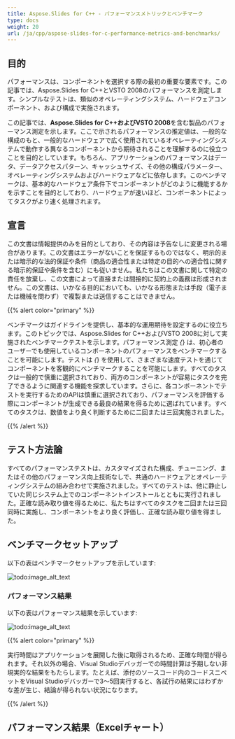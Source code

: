 ```yaml
---
title: Aspose.Slides for C++ - パフォーマンスメトリックとベンチマーク
type: docs
weight: 20
url: /ja/cpp/aspose-slides-for-c-performance-metrics-and-benchmarks/
---
```


## **目的**
パフォーマンスは、コンポーネントを選択する際の最初の重要な要素です。この記事では、Aspose.Slides for C++とVSTO 2008のパフォーマンスを測定します。シンプルなテストは、類似のオペレーティングシステム、ハードウェアコンポーネント、および構成で実施されます。

この記事では、**Aspose.Slides for C++**および**VSTO 2008**を含む製品のパフォーマンス測定を示します。ここで示されるパフォーマンスの推定値は、一般的な構成のもと、一般的なハードウェアで広く使用されているオペレーティングシステムで動作する異なるコンポーネントから期待されることを理解するのに役立つことを目的としています。もちろん、アプリケーションのパフォーマンスはデータ、データアクセスパターン、キャッシュサイズ、その他の構成パラメーター、オペレーティングシステムおよびハードウェアなどに依存します。このベンチマークは、基本的なハードウェア条件下でコンポーネントがどのように機能するかを示すことを目的としており、ハードウェアが速いほど、コンポーネントによってタスクがより速く処理されます。
## **宣言**
この文書は情報提供のみを目的としており、その内容は予告なしに変更される場合があります。この文書はエラーがないことを保証するものではなく、明示的または暗示的な法的保証や条件（商品の適合性または特定の目的への適合性に関する暗示的保証や条件を含む）にも従いません。私たちはこの文書に関して特定の責任を放棄し、この文書によって直接または間接的に契約上の義務は形成されません。この文書は、いかなる目的においても、いかなる形態または手段（電子または機械を問わず）で複製または送信することはできません。

{{% alert color="primary" %}} 

ベンチマークはガイドラインを提供し、基本的な運用期待を設定するのに役立ちます。このトピックでは、Aspose.Slides for C++およびVSTO 2008に対して実施されたベンチマークテストを示します。パフォーマンス測定 *{*} は、初心者のユーザーでも使用しているコンポーネントのパフォーマンスをベンチマークすることを可能にします。テストは *{*} を使用して、さまざまな速度テストを通じてコンポーネントを客観的にベンチマークすることを可能にします。すべてのタスクは一般的で慎重に選択されており、両方のコンポーネントが容易にタスクを完了できるように関連する機能を探求しています。さらに、各コンポーネントでテストを実行するためのAPIは慎重に選択されており、パフォーマンスを評価する際にコンポーネントが生成できる最良の結果を得るために選ばれています。すべてのタスクは、数値をより良く判断するために二回または三回実施されました。

{{% /alert %}} 
## **テスト方法論**
すべてのパフォーマンステストは、カスタマイズされた構成、チューニング、またはその他のパフォーマンス向上技術なしで、共通のハードウェアとオペレーティングシステムの組み合わせで実施されました。すべてのテストは、他に静止していた同じシステム上でのコンポーネントインストールとともに実行されました。正確な読み取り値を得るために、私たちはすべてのタスクを二回または三回同時に実施し、コンポーネントをより良く評価し、正確な読み取り値を得ました。
## **ベンチマークセットアップ**
以下の表はベンチマークセットアップを示しています:

![todo:image_alt_text](/plugins/servlet/confluence/placeholder/unknown-attachment)
### **パフォーマンス結果**
以下の表はパフォーマンス結果を示しています:

![todo:image_alt_text](/plugins/servlet/confluence/placeholder/unknown-attachment)

{{% alert color="primary" %}} 

実行時間はアプリケーションを展開した後に取得されるため、正確な時間が得られます。それ以外の場合、Visual Studioデバッガーでの時間計算は予期しない非現実的な結果をもたらします。たとえば、添付のソースコード内のコードスニペットをVisual Studioデバッガーで3〜5回実行すると、各試行の結果にはわずかな差が生じ、結論が得られない状況になります。

{{% /alert %}} 
## **パフォーマンス結果（Excelチャート）**